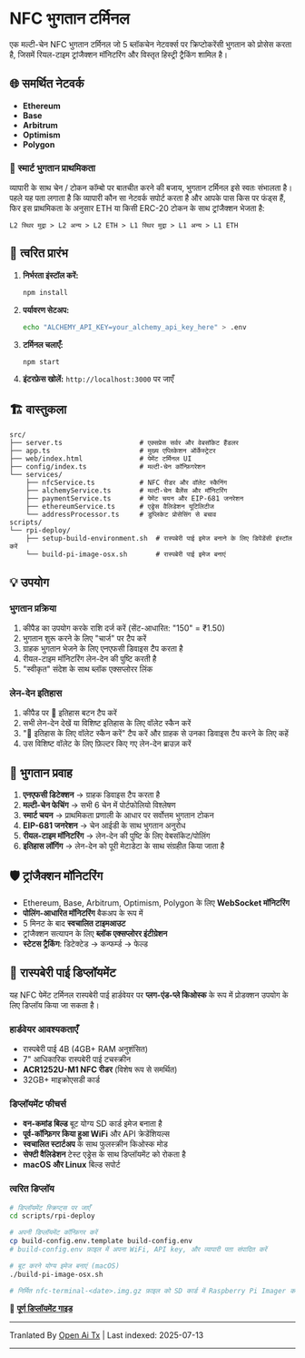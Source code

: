 # NFC भुगतान टर्मिनल

एक मल्टी-चेन NFC भुगतान टर्मिनल जो 5 ब्लॉकचेन नेटवर्क्स पर क्रिप्टोकरेंसी भुगतान को प्रोसेस करता है, जिसमें रियल-टाइम ट्रांजैक्शन मॉनिटरिंग और विस्तृत हिस्ट्री ट्रैकिंग शामिल है।

## 🌐 समर्थित नेटवर्क

- **Ethereum**
- **Base** 
- **Arbitrum** 
- **Optimism** 
- **Polygon** 

### 🎯 **स्मार्ट भुगतान प्राथमिकता**

व्यापारी के साथ चेन / टोकन कॉम्बो पर बातचीत करने की बजाय, भुगतान टर्मिनल इसे स्वतः संभालता है। पहले यह पता लगाता है कि व्यापारी कौन सा नेटवर्क सपोर्ट करता है और आपके पास किस पर फंड्स हैं, फिर इस प्राथमिकता के अनुसार ETH या किसी ERC-20 टोकन के साथ ट्रांजैक्शन भेजता है:

```
L2 स्थिर मुद्रा > L2 अन्य > L2 ETH > L1 स्थिर मुद्रा > L1 अन्य > L1 ETH
```
## 🚀 त्वरित प्रारंभ

1. **निर्भरता इंस्टॉल करें:**
   ```bash
   npm install
   ```

2. **पर्यावरण सेटअप:**
   ```bash
   echo "ALCHEMY_API_KEY=your_alchemy_api_key_here" > .env
   ```

3. **टर्मिनल चलाएँ:**
   ```bash
   npm start
   ```

4. **इंटरफ़ेस खोलें:**
   `http://localhost:3000` पर जाएँ
## 🏗️ वास्तुकला

```
src/
├── server.ts                   # एक्सप्रेस सर्वर और वेबसॉकेट हैंडलर
├── app.ts                      # मुख्य एप्लिकेशन ऑर्केस्ट्रेटर
├── web/index.html              # पेमेंट टर्मिनल UI
├── config/index.ts             # मल्टी-चेन कॉन्फ़िगरेशन
└── services/
    ├── nfcService.ts           # NFC रीडर और वॉलेट स्कैनिंग
    ├── alchemyService.ts       # मल्टी-चेन बैलेंस और मॉनिटरिंग
    ├── paymentService.ts       # पेमेंट चयन और EIP-681 जनरेशन
    ├── ethereumService.ts      # एड्रेस वैलिडेशन यूटिलिटीज
    └── addressProcessor.ts     # डुप्लिकेट प्रोसेसिंग से बचाव
scripts/
└── rpi-deploy/
    ├── setup-build-environment.sh  # रास्पबेरी पाई इमेज बनाने के लिए डिपेंडेंसी इंस्टॉल करें
    └── build-pi-image-osx.sh       # रास्पबेरी पाई इमेज बनाएं
```
## 💡 उपयोग

### **भुगतान प्रक्रिया**
1. कीपैड का उपयोग करके राशि दर्ज करें (सेंट-आधारित: "150" = ₹1.50)
2. भुगतान शुरू करने के लिए "चार्ज" पर टैप करें
3. ग्राहक भुगतान भेजने के लिए एनएफसी डिवाइस टैप करता है
4. रीयल-टाइम मॉनिटरिंग लेन-देन की पुष्टि करती है
5. "स्वीकृत" संदेश के साथ ब्लॉक एक्सप्लोरर लिंक

### **लेन-देन इतिहास**
1. कीपैड पर 📜 इतिहास बटन टैप करें
2. सभी लेन-देन देखें या विशिष्ट इतिहास के लिए वॉलेट स्कैन करें
3. "📱 इतिहास के लिए वॉलेट स्कैन करें" टैप करें और ग्राहक से उनका डिवाइस टैप करने के लिए कहें
4. उस विशिष्ट वॉलेट के लिए फ़िल्टर किए गए लेन-देन ब्राउज़ करें


## 🔄 भुगतान प्रवाह

1. **एनएफसी डिटेक्शन** → ग्राहक डिवाइस टैप करता है
2. **मल्टी-चेन फेचिंग** → सभी 6 चेन में पोर्टफोलियो विश्लेषण
3. **स्मार्ट चयन** → प्राथमिकता प्रणाली के आधार पर सर्वोत्तम भुगतान टोकन
4. **EIP-681 जनरेशन** → चेन आईडी के साथ भुगतान अनुरोध
5. **रीयल-टाइम मॉनिटरिंग** → लेन-देन की पुष्टि के लिए वेबसॉकेट/पोलिंग
6. **इतिहास लॉगिंग** → लेन-देन को पूरी मेटाडेटा के साथ संग्रहीत किया जाता है
## 🛡️ ट्रांजैक्शन मॉनिटरिंग

- Ethereum, Base, Arbitrum, Optimism, Polygon के लिए **WebSocket मॉनिटरिंग**
- **पोलिंग-आधारित मॉनिटरिंग** बैकअप के रूप में
- 5 मिनट के बाद **स्वचालित टाइमआउट**
- ट्रांजैक्शन सत्यापन के लिए **ब्लॉक एक्सप्लोरर इंटीग्रेशन**
- **स्टेटस ट्रैकिंग**: डिटेक्टेड → कन्फर्म्ड → फेल्ड

## 🍓 रास्पबेरी पाई डिप्लॉयमेंट

यह NFC पेमेंट टर्मिनल रास्पबेरी पाई हार्डवेयर पर **प्लग-एंड-प्ले किओस्क** के रूप में प्रोडक्शन उपयोग के लिए डिप्लॉय किया जा सकता है।

### **हार्डवेयर आवश्यकताएँ**
- रास्पबेरी पाई 4B (4GB+ RAM अनुशंसित)
- 7" आधिकारिक रास्पबेरी पाई टचस्क्रीन 
- **ACR1252U-M1 NFC रीडर** (विशेष रूप से समर्थित)
- 32GB+ माइक्रोएसडी कार्ड

### **डिप्लॉयमेंट फीचर्स**
- **वन-कमांड बिल्ड** बूट योग्य SD कार्ड इमेज बनाता है
- **पूर्व-कॉन्फ़िगर किया हुआ WiFi** और API क्रेडेंशियल्स
- **स्वचालित स्टार्टअप** के साथ फुलस्क्रीन किओस्क मोड
- **सेफ्टी वैलिडेशन** टेस्ट एड्रेस के साथ डिप्लॉयमेंट को रोकता है
- **macOS और Linux** बिल्ड सपोर्ट
### **त्वरित डिप्लॉय**
```bash
# डिप्लॉयमेंट स्क्रिप्ट्स पर जाएँ
cd scripts/rpi-deploy

# अपनी डिप्लॉयमेंट कॉन्फ़िगर करें
cp build-config.env.template build-config.env
# build-config.env फ़ाइल में अपना WiFi, API key, और व्यापारी पता संपादित करें

# बूट करने योग्य इमेज बनाएं (macOS)
./build-pi-image-osx.sh

# निर्मित nfc-terminal-<date>.img.gz फ़ाइल को SD कार्ड में Raspberry Pi Imager का उपयोग करके फ्लैश करें और बूट करें!
```

📖 **[पूर्ण डिप्लॉयमेंट गाइड](https://raw.githubusercontent.com/FreePayPOS/merchant-app/main/README-DEPLOYMENT.md)**

---

Tranlated By [Open Ai Tx](https://github.com/OpenAiTx/OpenAiTx) | Last indexed: 2025-07-13

---
